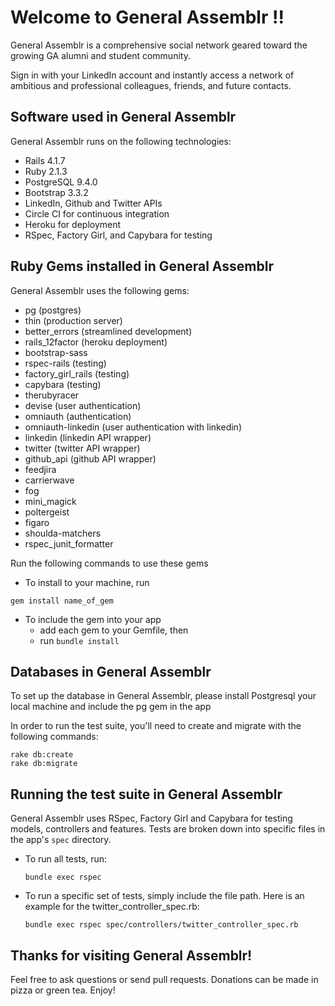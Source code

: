 # Welcome to General Assemblr !!

General Assemblr is a comprehensive social network geared toward the growing GA alumni and student community.

Sign in with your LinkedIn account and instantly access a network of ambitious and professional colleagues, friends, and future contacts.

## Software used in General Assemblr

General Assemblr runs on the following technologies:

* Rails 4.1.7
* Ruby 2.1.3
* PostgreSQL 9.4.0
* Bootstrap 3.3.2
* LinkedIn, Github and Twitter APIs
* Circle CI for continuous integration
* Heroku for deployment
* RSpec, Factory Girl, and Capybara for testing


## Ruby Gems installed in General Assemblr

General Assemblr uses the following gems:

* pg (postgres)
* thin (production server)
* better_errors (streamlined development)
* rails_12factor (heroku deployment)
* bootstrap-sass
* rspec-rails (testing)
* factory_girl_rails (testing)
* capybara (testing)
* therubyracer
* devise (user authentication)
* omniauth (authentication)
* omniauth-linkedin (user authentication with linkedin)
* linkedin (linkedin API wrapper)
* twitter (twitter API wrapper)
* github_api (github API wrapper)
* feedjira
* carrierwave
* fog
* mini_magick
* poltergeist
* figaro
* shoulda-matchers
* rspec_junit_formatter

Run the following commands to use these gems
* To install to your machine, run

```
gem install name_of_gem
```

* To include the gem into your app
	* add each gem to your Gemfile, then
	* run `bundle install`

## Databases in General Assemblr

To set up the database in General Assemblr, please install Postgresql your local machine and include the pg gem in the app

In order to run the test suite, you'll need to create and migrate with the following commands:
```
rake db:create
rake db:migrate
```

## Running the test suite in General Assemblr
General Assemblr uses RSpec, Factory Girl and Capybara for testing models, controllers and features.  Tests are broken down into specific files in the app's `spec` directory. 

* To run all tests, run:
	```
	bundle exec rspec
	```

* To run a specific set of tests, simply include the file path. Here is an example for the twitter_controller_spec.rb:
	```
	bundle exec rspec spec/controllers/twitter_controller_spec.rb
	```

## Thanks for visiting General Assemblr!

Feel free to ask questions or send pull requests. Donations can be made in pizza or green tea. Enjoy!






